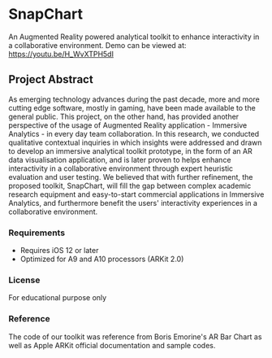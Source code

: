 # SnapChart
An Augmented Reality powered analytical toolkit to enhance interactivity in a collaborative environment.
Demo can be viewed at: https://youtu.be/H_WvXTPH5dI


## Project Abstract
As emerging technology advances during the past decade, more and more cutting edge software, mostly in gaming, have been made available to the general public. This project, on the other hand, has provided another perspective of the usage of Augmented Reality application - Immersive Analytics - in every day team collaboration. In this research, we conducted qualitative contextual inquiries in which insights were addressed and drawn to develop an immersive analytical toolkit prototype, in the form of an AR data visualisation application, and is later proven to helps enhance interactivity in a collaborative environment through expert heuristic evaluation and user testing. We believed that with further refinement, the proposed toolkit, SnapChart, will fill the gap between complex academic research equipment and easy-to-start commercial applications in Immersive Analytics, and furthermore benefit the users' interactivity experiences in a collaborative environment.

### Requirements
- Requires iOS 12 or later
- Optimized for A9 and A10 processors (ARKit 2.0)

### License
For educational purpose only

### Reference
The code of our toolkit was reference from Boris Emorine's AR Bar Chart as well as Apple ARKit official documentation and sample codes.

